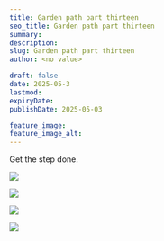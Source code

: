 ```yaml
---
title: Garden path part thirteen
seo_title: Garden path part thirteen
summary:
description:
slug: Garden path part thirteen
author: <no value>

draft: false
date: 2025-05-3
lastmod:
expiryDate:
publishDate: 2025-05-03

feature_image:
feature_image_alt:
---
```

Get the step done.

![](/images/2018.jpeg )

![](/images/2019.jpeg )

![](/images/2020.jpeg )

![](/images/2021.jpeg )